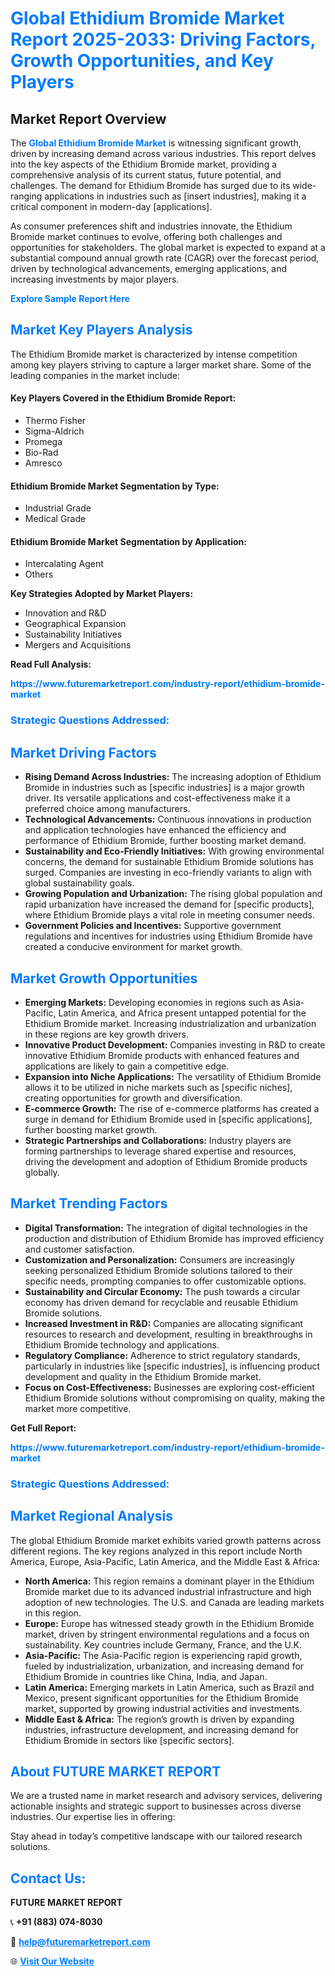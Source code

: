 <h1 style="color: #007BFF;">Global Ethidium Bromide Market Report 2025-2033: Driving Factors, Growth Opportunities, and Key Players</h1>

<section id="overview">
<h2>Market Report Overview</h2>
<p>The <a href="https://www.futuremarketreport.com/industry-report/ethidium-bromide-market" style="color: #007BFF; text-decoration: none;"><strong>Global Ethidium Bromide Market</strong></a> is witnessing significant growth, driven by increasing demand across various industries. This report delves into the key aspects of the Ethidium Bromide market, providing a comprehensive analysis of its current status, future potential, and challenges. The demand for Ethidium Bromide has surged due to its wide-ranging applications in industries such as [insert industries], making it a critical component in modern-day [applications].</p>
<p>As consumer preferences shift and industries innovate, the Ethidium Bromide market continues to evolve, offering both challenges and opportunities for stakeholders. The global market is expected to expand at a substantial compound annual growth rate (CAGR) over the forecast period, driven by technological advancements, emerging applications, and increasing investments by major players.</p>
</section>

<section id="overview">
<p><a href="https://www.futuremarketreport.com/request-sample/reportId=84666" style="color: #007BFF; text-decoration: none;"><strong>Explore Sample Report Here</strong></a></p>
</section>

<section id="key-players">
<h2 style="color: #007BFF;">Market Key Players Analysis</h2>
<p>The Ethidium Bromide market is characterized by intense competition among key players striving to capture a larger market share. Some of the leading companies in the market include:</p>
<h4>Key Players Covered in the Ethidium Bromide Report:</h4>
<ul><li>Thermo Fisher</li><li>Sigma-Aldrich</li><li>Promega</li><li>Bio-Rad</li><li>Amresco</li></ul>
<h4>Ethidium Bromide Market Segmentation by Type:</h4>
<ul><li>Industrial Grade</li><li>Medical Grade</li></ul>

<h4>Ethidium Bromide Market Segmentation by Application:</h4>
<ul><li>Intercalating Agent</li><li>Others</li></ul>
<p><strong>Key Strategies Adopted by Market Players:</strong></p>
<ul>
<li>Innovation and R&D</li>
<li>Geographical Expansion</li>
<li>Sustainability Initiatives</li>
<li>Mergers and Acquisitions</li>
</ul>
</section>

<section>
<p><strong>Read Full Analysis: </strong></p><a href="https://www.futuremarketreport.com/industry-report/ethidium-bromide-market" style="color: #007BFF; text-decoration: none;"><strong>https://www.futuremarketreport.com/industry-report/ethidium-bromide-market</strong></a>
<h3 style="color: #007BFF;">Strategic Questions Addressed:</h3>
</section>

<section id="driving-factors">
<h2 style="color: #007BFF;">Market Driving Factors</h2>
<ul>
<li><strong>Rising Demand Across Industries:</strong> The increasing adoption of Ethidium Bromide in industries such as [specific industries] is a major growth driver. Its versatile applications and cost-effectiveness make it a preferred choice among manufacturers.</li>
<li><strong>Technological Advancements:</strong> Continuous innovations in production and application technologies have enhanced the efficiency and performance of Ethidium Bromide, further boosting market demand.</li>
<li><strong>Sustainability and Eco-Friendly Initiatives:</strong> With growing environmental concerns, the demand for sustainable Ethidium Bromide solutions has surged. Companies are investing in eco-friendly variants to align with global sustainability goals.</li>
<li><strong>Growing Population and Urbanization:</strong> The rising global population and rapid urbanization have increased the demand for [specific products], where Ethidium Bromide plays a vital role in meeting consumer needs.</li>
<li><strong>Government Policies and Incentives:</strong> Supportive government regulations and incentives for industries using Ethidium Bromide have created a conducive environment for market growth.</li>
</ul>
</section>

<section id="growth-opportunities">
<h2 style="color: #007BFF;">Market Growth Opportunities</h2>
<ul>
<li><strong>Emerging Markets:</strong> Developing economies in regions such as Asia-Pacific, Latin America, and Africa present untapped potential for the Ethidium Bromide market. Increasing industrialization and urbanization in these regions are key growth drivers.</li>
<li><strong>Innovative Product Development:</strong> Companies investing in R&D to create innovative Ethidium Bromide products with enhanced features and applications are likely to gain a competitive edge.</li>
<li><strong>Expansion into Niche Applications:</strong> The versatility of Ethidium Bromide allows it to be utilized in niche markets such as [specific niches], creating opportunities for growth and diversification.</li>
<li><strong>E-commerce Growth:</strong> The rise of e-commerce platforms has created a surge in demand for Ethidium Bromide used in [specific applications], further boosting market growth.</li>
<li><strong>Strategic Partnerships and Collaborations:</strong> Industry players are forming partnerships to leverage shared expertise and resources, driving the development and adoption of Ethidium Bromide products globally.</li>
</ul>
</section>

<section id="trending-factors">
<h2 style="color: #007BFF;">Market Trending Factors</h2>
<ul>
<li><strong>Digital Transformation:</strong> The integration of digital technologies in the production and distribution of Ethidium Bromide has improved efficiency and customer satisfaction.</li>
<li><strong>Customization and Personalization:</strong> Consumers are increasingly seeking personalized Ethidium Bromide solutions tailored to their specific needs, prompting companies to offer customizable options.</li>
<li><strong>Sustainability and Circular Economy:</strong> The push towards a circular economy has driven demand for recyclable and reusable Ethidium Bromide solutions.</li>
<li><strong>Increased Investment in R&D:</strong> Companies are allocating significant resources to research and development, resulting in breakthroughs in Ethidium Bromide technology and applications.</li>
<li><strong>Regulatory Compliance:</strong> Adherence to strict regulatory standards, particularly in industries like [specific industries], is influencing product development and quality in the Ethidium Bromide market.</li>
<li><strong>Focus on Cost-Effectiveness:</strong> Businesses are exploring cost-efficient Ethidium Bromide solutions without compromising on quality, making the market more competitive.</li>
</ul>
</section>

<section>
<p><strong>Get Full Report: </strong></p><a href="https://www.futuremarketreport.com/industry-report/ethidium-bromide-market" style="color: #007BFF; text-decoration: none;"><strong>https://www.futuremarketreport.com/industry-report/ethidium-bromide-market</strong></a>
<h3 style="color: #007BFF;">Strategic Questions Addressed:</h3>
</section>


<section id="regional-analysis">
<h2 style="color: #007BFF;">Market Regional Analysis</h2>
<p>The global Ethidium Bromide market exhibits varied growth patterns across different regions. The key regions analyzed in this report include North America, Europe, Asia-Pacific, Latin America, and the Middle East & Africa:</p>
<ul>
<li><strong>North America:</strong> This region remains a dominant player in the Ethidium Bromide market due to its advanced industrial infrastructure and high adoption of new technologies. The U.S. and Canada are leading markets in this region.</li>
<li><strong>Europe:</strong> Europe has witnessed steady growth in the Ethidium Bromide market, driven by stringent environmental regulations and a focus on sustainability. Key countries include Germany, France, and the U.K.</li>
<li><strong>Asia-Pacific:</strong> The Asia-Pacific region is experiencing rapid growth, fueled by industrialization, urbanization, and increasing demand for Ethidium Bromide in countries like China, India, and Japan.</li>
<li><strong>Latin America:</strong> Emerging markets in Latin America, such as Brazil and Mexico, present significant opportunities for the Ethidium Bromide market, supported by growing industrial activities and investments.</li>
<li><strong>Middle East & Africa:</strong> The region’s growth is driven by expanding industries, infrastructure development, and increasing demand for Ethidium Bromide in sectors like [specific sectors].</li>
</ul>
</section>

<footer>
<h2 style="color: #007BFF;">About FUTURE MARKET REPORT</h2>
<p>We are a trusted name in market research and advisory services, delivering actionable insights and strategic support to businesses across diverse industries. Our expertise lies in offering:</p>

<p>Stay ahead in today’s competitive landscape with our tailored research solutions.</p>

<h2 style="color: #007BFF;">Contact Us:</h2>
<p><strong>FUTURE MARKET REPORT</strong></p>
<p>📞 <strong>+91 (883) 074-8030</strong></p>
<p>📧 <strong><a href="mailto:help@futuremarketreport.com" style="color: #007BFF;">help@futuremarketreport.com</a></strong></p>
<p>🌐 <strong><a href="https://www.futuremarketreport.com/" style="color: #007BFF;">Visit Our Website</a></strong></p>
</footer>